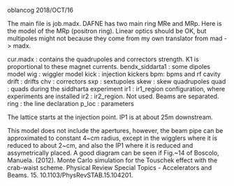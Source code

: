 oblancog 2018/OCT/16


The main file is job.madx.
DAFNE has two main ring MRe and MRp. Here is the model of the MRp (positron ring).
Linear optics should be OK, but multipoles might not because they come from my
own translator from mad -> madx.


cur.madx : contains the quadrupoles and correctors strength. K1 is proportional to these magnet currents.
bendx_siddarta1 : some dipoles model
wig : wiggler model
kick : injection kickers
bpm: bpms and rf cavity
drift : drifts
chv : correctors
sxp : sextupoles
skew : skew quadrupoles
quad : quads during the siddharta experiment
ir1 : ir1_region configuration, where experiments are installed
ir2 : ir2_region. Not used. Beams are separated.
ring : the line declaration
p_loc : parameters


The lattice starts at the injection point. IP1 is at about 25m downstream.

This model does not include the apertures, however, the beam pipe can be approximated to constant 4~cm radius, except in the wigglers where it is reduced to about 2~cm, and also the IP1 where it is reduced and assymetrically placed.
A good diagram can be seen if Fig.~14 of Boscolo, Manuela. (2012). Monte Carlo simulation for the Touschek effect with the crab-waist scheme. Physical Review Special Topics - Accelerators and Beams. 15. 10.1103/PhysRevSTAB.15.104201.
